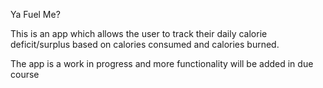 Ya Fuel Me?

This is an app which allows the user to track their daily calorie deficit/surplus based on calories consumed and calories burned. 

The app is a work in progress and more functionality will be added in due course
